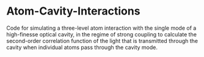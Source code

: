# Atom-Cavity-Interactions
Code for simulating a three-level atom interaction with the single mode of a high-finesse optical cavity, in the regime of strong coupling to calculate the second-order correlation function of the light that is transmitted through the cavity when individual atoms pass through the cavity mode.
